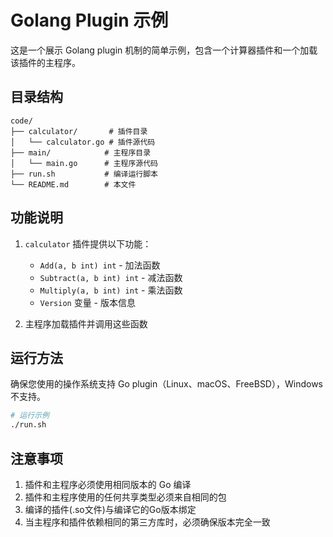 # Golang Plugin 示例

这是一个展示 Golang plugin 机制的简单示例，包含一个计算器插件和一个加载该插件的主程序。

## 目录结构

```
code/
├── calculator/       # 插件目录
│   └── calculator.go # 插件源代码
├── main/            # 主程序目录
│   └── main.go      # 主程序源代码
├── run.sh           # 编译运行脚本
└── README.md        # 本文件
```

## 功能说明

1. `calculator` 插件提供以下功能：
   - `Add(a, b int) int` - 加法函数
   - `Subtract(a, b int) int` - 减法函数
   - `Multiply(a, b int) int` - 乘法函数
   - `Version` 变量 - 版本信息

2. 主程序加载插件并调用这些函数

## 运行方法

确保您使用的操作系统支持 Go plugin（Linux、macOS、FreeBSD），Windows 不支持。

```bash
# 运行示例
./run.sh
```

## 注意事项

1. 插件和主程序必须使用相同版本的 Go 编译
2. 插件和主程序使用的任何共享类型必须来自相同的包
3. 编译的插件(.so文件)与编译它的Go版本绑定
4. 当主程序和插件依赖相同的第三方库时，必须确保版本完全一致
